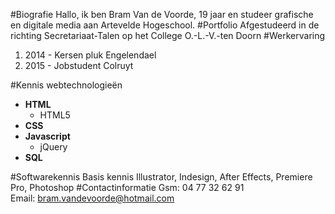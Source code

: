 #Biografie
Hallo, ik ben Bram Van de Voorde, 19 jaar en studeer grafische en digitale media aan Artevelde Hogeschool.
#Portfolio
Afgestudeerd in de richting Secretariaat-Talen op het College O.-L.-V.-ten Doorn 
#Werkervaring
1. 2014 - Kersen pluk Engelendael 
2. 2015 - Jobstudent Colruyt

#Kennis webtechnologieën
* **HTML**
	* HTML5
* **CSS**
* **Javascript**
	* jQuery
* **SQL**
  
#Softwarekennis
Basis kennis Illustrator, Indesign, After Effects, Premiere Pro, Photoshop 
#Contactinformatie
Gsm: 04 77 32 62 91<br>
Email: bram.vandevoorde@hotmail.com

